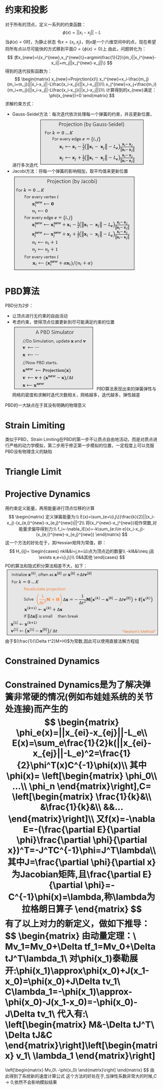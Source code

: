 # 约束和投影
对于所有的顶点，定义一系列的约束函数：
$$
\phi(x)=||x_i-x_j||-L
$$
当$\phi(x)=0$时，为静止状态
令$x=\{x_i,x_j\}$，则$x$是一个六维空间中的点，现在希望将所有点以尽可能快的方式移到平面$\Omega=\{\phi(x)=0\}$上
由此，问题转化为：
$$
求x_{new}=\{x_i^{new},x_j^{new}\}=argmin\frac{1}{2}\{m_i||x_i^{new}-x_i||+m_j||x_j^{new}-x_j||\}
$$
得到的迭代投影函数为：
$$
\begin{matrix}
x_{new}=Projrction(x)\\
x_i^{new}=x_i-\frac{m_j}{m_i+m_j}(||x_i-x_j||-L\frac{x_i-x_j}{||x_i-x_j||})\\
x_j^{new}=x_j+\frac{m_i}{m_i+m_j}(||x_i-x_j||-L\frac{x_i-x_j}{||x_i-x_j||})\\
计算得到的x_{new}满足：
\phi(x_{new})=0
\end{matrix}
$$
求解约束方式：
+ Gauss-Seidel方法：每次迭代依次处理每一个弹簧的约束，并且更新位置，进行多次迭代
![](基于物理的计算机动画/布料模拟/10.png)
+ Jacobi方法：将每一个弹簧的影响相加，取平均值来更新位置
![](基于物理的计算机动画/布料模拟/11.png)

# PBD算法
PBD分为2步：
+ 让顶点进行无约束的自由活动
+ 考虑约束，使得顶点位置更新到尽可能满足约束的位置
![](基于物理的计算机动画/布料模拟/12.png)
PBD算法表现出来的弹簧弹性与网格的密度和求解时迭代次数相关，网格越多，迭代越多，弹性越差

PBD的一大缺点在于其没有明确的物理意义

# Strain Limiting
类似于PBD，Strain Limiting在PBD的第一步不让质点自由地活动，而是对质点进行严格的动力学模拟，第二步用于修正第一步模拟的位置，一定程度上可以克服PBD没有物理含义的缺陷

# Triangle Limit


# Projective Dynamics
用约束定义能量，再用能量进行顶点位移的计算
$$
\begin{matrix}
定义弹簧能量为:\\
E(x)=\sum_{e=\{i,j\}}\frac{k}{2}||(x_i-x_j)-(x_{e,i}^{new}-x_{e,j}^{new})||^2\\
将(x_i^{new}-x_j^{new})视作常数,对能量求偏导得到力:\\
f_i=-\nabla_iE(x)=-k\sum_{e:i\in e}(x_i-x_j)-(x_{e,i}^{new}-x_{e,j}^{new})
\end{matrix}
$$
这一个方法的好处在于，其Hessian矩阵为常值，即：
$$
H_{ij}=
\begin{cases}
nkI&&i=j,n=以i点为顶点边的数量\\
-kI&&i\neq j且\exists e,e=\{i,j\}\\
0&&其他
\end{cases}
$$
PD的算法和隐式积分算法相差不大，如下：
![](基于物理的计算机动画/布料模拟/14.png)
由于$(\frac{1}{\Delta t^2}M+H)$为常数,因此可以使用直接法解方程组

# Constrained Dynamics
Constrained Dynamics是为了解决弹簧非常硬的情况(例如布娃娃系统的关节处连接)而产生的
$$
\begin{matrix}
\phi_e(x)=||x_{ei}-x_{ej}||-L_e\\
E(x)=\sum_e\frac{1}{2}k(||x_{ei}-x_{ej}||-L_e)^2=\frac{1}{2}\phi^T(x)C^{-1}\phi(x)\\
其中\phi(x)=
\left[\begin{matrix}
\phi_0\\
...\\
\phi_n
\end{matrix}\right],C=
\left[\begin{matrix}
\frac{1}{k}&\\
&\frac{1}{k}&\\
&&...
\end{matrix}\right]\\
又f(x)=-\nabla E=-(\frac{\partial E}{\partial \phi}\frac{\partial \phi}{\partial x})^T=-J^TC^{-1}\phi=J^T\lambda\\
其中J=\frac{\partial \phi}{\partial x}为Jacobian矩阵,且\frac{\partial E}{\partial \phi}=-C^{-1}\phi(x)=\lambda,称\lambda为拉格朗日算子
\end{matrix}
$$
有了以上对力的新定义，做如下推导：
$$
\begin{matrix}
由动量定理：\\
Mv_1=Mv_0+\Delta tf_1=Mv_0+\Delta tJ^T\lambda_1\\
对\phi(x_1)泰勒展开:\phi(x_1)\approx\phi(x_0)+J(x_1-x_0)=\phi(x_0)+J\Delta tv_1\\
C\lambda_1=-\phi(x_1)\approx-\phi(x_0)-J(x_1-x_0)=-\phi(x_0)-J\Delta tv_1\\
代入有:\\
\left[\begin{matrix}
M&-\Delta tJ^T\\
\Delta tJ&C
\end{matrix}\right]\left[\begin{matrix}
v_1\\
\lambda_1
\end{matrix}\right]
=
\left[\begin{matrix}
Mv_0\\
-\phi(x_0)
\end{matrix}\right]
\end{matrix}
$$
由此得到了系统新的速度计算公式
这个方法的好处在于,当弹性系数非常大的时候,$C\rightarrow0$,依然不会影响模拟结果
